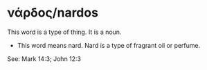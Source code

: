 # νάρδος/nardos
This word is a type of thing. It is a noun.

* This word means nard. Nard is a type of fragrant oil or perfume.

See: Mark 14:3; John 12:3
